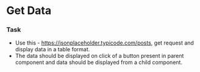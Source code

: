 # Get Data

### Task 
* Use this - https://jsonplaceholder.typicode.com/posts, get request and display data in a table format. 
* The data should be displayed on click of a button present in parent component and data should be displayed from a child component.